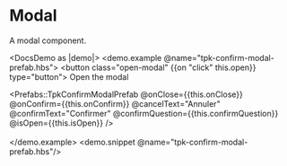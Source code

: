 # Modal

A modal component.

<DocsDemo as |demo|>
  <demo.example @name="tpk-confirm-modal-prefab.hbs">
    <button class="open-modal" {{on "click" this.open}} type="button">
      Open the modal
    </button>
     <div id="tpk-modal">
    <Prefabs::TpkConfirmModalPrefab
      @onClose={{this.onClose}}
      @onConfirm={{this.onConfirm}}
      @cancelText="Annuler"
      @confirmText="Confirmer"
      @confirmQuestion={{this.confirmQuestion}}
      @isOpen={{this.isOpen}}
    />
    </div>     
  </demo.example>
  <demo.snippet @name="tpk-confirm-modal-prefab.hbs"/>
</DocsDemo>